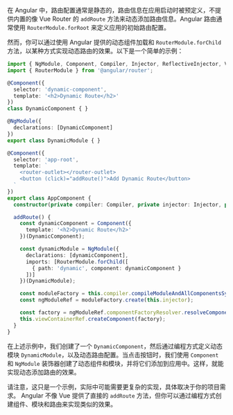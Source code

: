 在 Angular 中，路由配置通常是静态的，路由信息在应用启动时被预定义，不提供内置的像 Vue Router 的 `addRoute` 方法来动态添加路由信息。Angular 路由通常使用 `RouterModule.forRoot` 来定义应用的初始路由配置。

然而，你可以通过使用 Angular 提供的动态组件加载和 `RouterModule.forChild` 方法，以某种方式实现动态路由的效果。以下是一个简单的示例：

```typescript
import { NgModule, Component, Compiler, Injector, ReflectiveInjector, ViewContainerRef } from '@angular/core';
import { RouterModule } from '@angular/router';

@Component({
  selector: 'dynamic-component',
  template: '<h2>Dynamic Route</h2>'
})
class DynamicComponent { }

@NgModule({
  declarations: [DynamicComponent]
})
export class DynamicModule { }

@Component({
  selector: 'app-root',
  template: `
    <router-outlet></router-outlet>
    <button (click)="addRoute()">Add Dynamic Route</button>
  `
})
export class AppComponent {
  constructor(private compiler: Compiler, private injector: Injector, private viewContainerRef: ViewContainerRef) { }

  addRoute() {
    const dynamicComponent = Component({
      template: '<h2>Dynamic Route</h2>'
    })(DynamicComponent);

    const dynamicModule = NgModule({
      declarations: [dynamicComponent],
      imports: [RouterModule.forChild([
        { path: 'dynamic', component: dynamicComponent }
      ])]
    })(DynamicModule);

    const moduleFactory = this.compiler.compileModuleAndAllComponentsSync(dynamicModule);
    const ngModuleRef = moduleFactory.create(this.injector);

    const factory = ngModuleRef.componentFactoryResolver.resolveComponentFactory(DynamicComponent);
    this.viewContainerRef.createComponent(factory);
  }
}
```

在上述示例中，我们创建了一个 `DynamicComponent`，然后通过编程方式定义动态模块 `DynamicModule`，以及动态路由配置。当点击按钮时，我们使用 `Component` 和 `NgModule` 装饰器创建了动态组件和模块，并将它们添加到应用中。这样，就能实现动态添加路由的效果。

请注意，这只是一个示例，实际中可能需要更复杂的实现，具体取决于你的项目需求。 Angular 不像 Vue 提供了直接的 `addRoute` 方法，但你可以通过编程方式创建组件、模块和路由来实现类似的效果。
